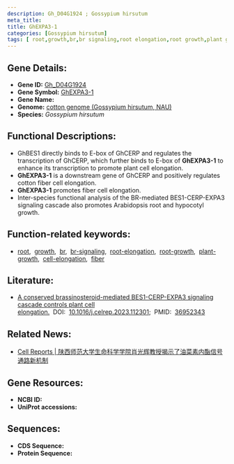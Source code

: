 ```yaml
---
description: Gh_D04G1924 ; Gossypium hirsutum
meta_title:
title: GhEXPA3-1
categories: [Gossypium hirsutum]
tags: [ root,growth,br,br signaling,root elongation,root growth,plant growth,cell elongation,fiber ]
---
```


## Gene Details:
- **Gene ID:**	[Gh_D04G1924]()
- **Gene Symbol:** <u>GhEXPA3-1</u>
- **Gene Name:** 
- **Genome:** [cotton genome (Gossypium hirsutum, NAU)]()
- **Species:** *Gossypium hirsutum*

## Functional Descriptions:
   - GhBES1 directly binds to E-box of GhCERP and regulates the transcription of GhCERP, which further binds to E-box of **GhEXPA3-1** to enhance its transcription to promote plant cell elongation.
   - **GhEXPA3-1** is a downstream gene of GhCERP and positively regulates cotton fiber cell elongation.
   - **GhEXPA3-1** promotes fiber cell elongation.
   - Inter-species functional analysis of the BR-mediated BES1-CERP-EXPA3 signaling cascade also promotes Arabidopsis root and hypocotyl growth.

## Function-related keywords:
   - [root](/tags/root/),&nbsp;&nbsp;[growth](/tags/growth/),&nbsp;&nbsp;[br](/tags/br/),&nbsp;&nbsp;[br-signaling](/tags/br-signaling/),&nbsp;&nbsp;[root-elongation](/tags/root-elongation/),&nbsp;&nbsp;[root-growth](/tags/root-growth/),&nbsp;&nbsp;[plant-growth](/tags/plant-growth/),&nbsp;&nbsp;[cell-elongation](/tags/cell-elongation/),&nbsp;&nbsp;[fiber](/tags/fiber/)

## Literature:
   - [A conserved brassinosteroid-mediated BES1-CERP-EXPA3 signaling cascade controls plant cell elongation.]( https://www.sciencedirect.com/science/article/pii/S2211124723003121?via%3Dihub)&nbsp;&nbsp;DOI:&nbsp;&nbsp;[10.1016/j.celrep.2023.112301](https://www.sciencedirect.com/science/article/pii/S2211124723003121?via%3Dihub);&nbsp;&nbsp;PMID:&nbsp;&nbsp;[36952343](https://pubmed.ncbi.nlm.nih.gov/36952343/)

## Related News:
   - [Cell Reports | 陕西师范大学生命科学学院肖光辉教授揭示了油菜素内酯信号通路新机制](https://mp.weixin.qq.com/s/VhjnPmmfwB0SXR2yW65VBg)

## Gene Resources:
- **NCBI ID:**  [](https://www.ncbi.nlm.nih.gov/gene/?term=)
- **UniProt accessions:** [](https://www.uniprot.org/uniprotkb//entry)



## Sequences:
- **CDS Sequence:**
- **Protein Sequence:**
